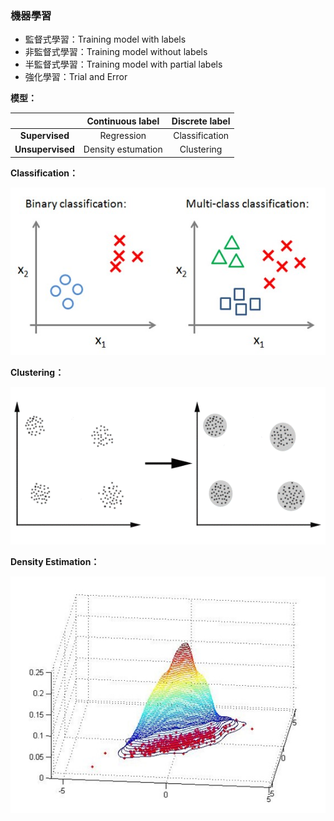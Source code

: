 ### 機器學習

* 監督式學習：Training model with labels
* 非監督式學習：Training model without labels
* 半監督式學習：Training model with partial labels
* 強化學習：Trial and Error

**模型：**

|  | **Continuous label** | **Discrete label** |
| :---: | :---: | :---: |
| **Supervised** | Regression | Classification |
| **Unsupervised** | Density estumation | Clustering |

**Classification：**

![](assets/Cllification.jpg)

**Clustering：**

![](assets/Clustering.gif)

**Density Estimation：**

![](assets/DE.jpg)
